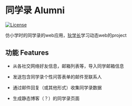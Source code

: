 # 同学录 Alumni

[![License](http://img.shields.io/:license-mit-blue.svg)](https://github.com/shrekshao/alumni/blob/master/LICENSE)

仿小学时的同学录的web应用，[狄学长](http://shrekshao.github.io/)学习动态web的project

## 功能 Features 

* 从各社交网络好友信息，邮箱列表等，导入同学邮箱信息

* 发送包含同学录个性问答表单的邮件至联系人

* 通过邮件回复（或其他形式）收集同学录数据

* 生成静态博客（？）的同学录页面

